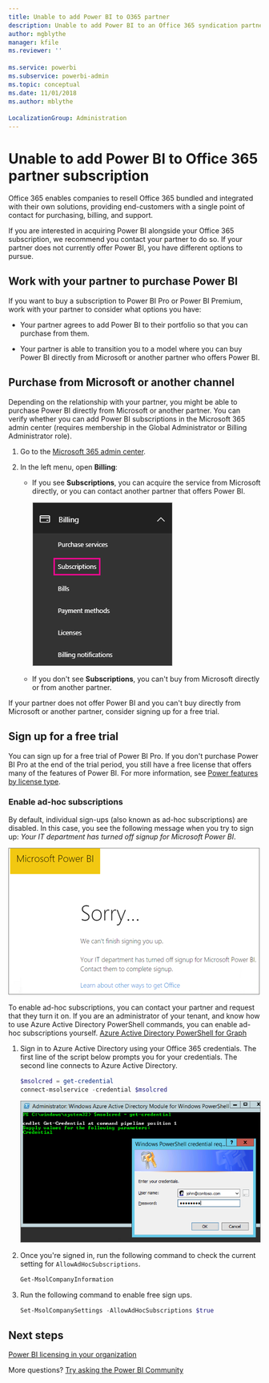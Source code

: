 ```yaml
---
title: Unable to add Power BI to O365 partner
description: Unable to add Power BI to an Office 365 syndication partner. The syndicated model is a purchasing model used by Office 365.
author: mgblythe
manager: kfile
ms.reviewer: ''

ms.service: powerbi
ms.subservice: powerbi-admin
ms.topic: conceptual
ms.date: 11/01/2018
ms.author: mblythe

LocalizationGroup: Administration
---
```


# Unable to add Power BI to Office 365 partner subscription

Office 365 enables companies to resell Office 365 bundled and integrated with their own solutions, providing end-customers with a single point of contact for purchasing, billing, and support.

If you are interested in acquiring Power BI alongside your Office 365 subscription, we recommend you contact your partner to do so. If your partner does not currently offer Power BI, you have different options to pursue.

## Work with your partner to purchase Power BI

If you want to buy a subscription to Power BI Pro or Power BI Premium, work with your partner to consider what options you have:

* Your partner agrees to add Power BI to their portfolio so that you can purchase from them.

* Your partner is able to transition you to a model where you can buy Power BI directly from Microsoft or another partner who offers Power BI.

## Purchase from Microsoft or another channel

Depending on the relationship with your partner, you might be able to purchase Power BI directly from Microsoft or another partner. You can verify whether you can add Power BI subscriptions in the Microsoft 365 admin center (requires membership in the Global Administrator or Billing Administrator role).

1. Go to the [Microsoft 365 admin center](https://admin.microsoft.com/AdminPortal/Home#/homepage).

1. In the left menu, open **Billing**:

    * If you see **Subscriptions**, you can acquire the service from Microsoft directly, or you can contact another partner that offers Power BI.

        ![Billing - with subscriptions](media/service-admin-syndication-partner/billingsub.png)

    * If you don't see **Subscriptions**, you can't buy from Microsoft directly or from another partner.

If your partner does not offer Power BI and you can't buy directly from Microsoft or another partner, consider signing up for a free trial.

## Sign up for a free trial

You can sign up for a free trial of Power BI Pro. If you don't purchase Power BI Pro at the end of the trial period, you still have a free license that offers many of the features of Power BI. For more information, see [Power features by license type](service-features-license-type.md).

### Enable ad-hoc subscriptions

By default, individual sign-ups (also known as ad-hoc subscriptions) are disabled. In this case, you see the following message when you try to sign up: *Your IT department has turned off signup for Microsoft Power BI*.

![Sorry image](media/service-admin-syndication-partner/sorry.png)

To enable ad-hoc subscriptions, you can contact your partner and request that they turn it on. If you are an administrator of your tenant, and know how to use Azure Active Directory PowerShell commands, you can enable ad-hoc subscriptions yourself. [Azure Active Directory PowerShell for Graph](/powershell/azure/active-directory/install-adv2/)

1. Sign in to Azure Active Directory using your Office 365 credentials. The first line of the script below prompts you for your credentials. The second line connects to Azure Active Directory.

    ```powershell
    $msolcred = get-credential
    connect-msolservice -credential $msolcred
    ```

    ![Enter your credentials](media/service-admin-syndication-partner/aad-signin.png)

1. Once you're signed in, run the following command to check the current setting for `AllowAdHocSubscriptions`.

    ```powershell
    Get-MsolCompanyInformation
    ```

1. Run the following command to enable free sign ups.

    ```powershell
    Set-MsolCompanySettings -AllowAdHocSubscriptions $true
    ```

## Next steps

[Power BI licensing in your organization](service-admin-licensing-organization.md)

More questions? [Try asking the Power BI Community](http://community.powerbi.com/)